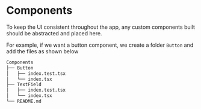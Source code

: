 # Components

To keep the UI consistent throughout the app, any custom components built should be abstracted and placed here.

For example, if we want a button component, we create a folder `Button` and add the files as shown below

```bash
Components
├── Button
│   ├── index.test.tsx
│   └── index.tsx
├── TextField
│   ├── index.test.tsx
│   └── index.tsx
└── README.md
```

